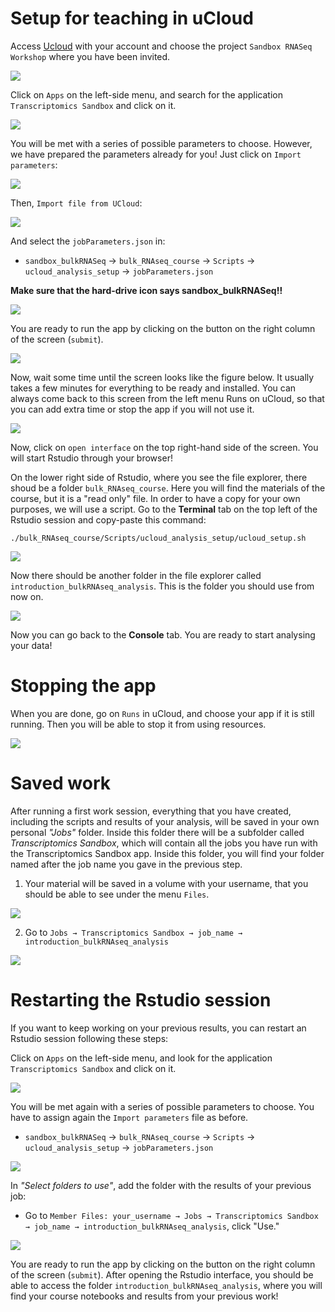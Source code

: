 # Setup for teaching in uCloud

Access [Ucloud](https://cloud.sdu.dk) with your account and choose the project `Sandbox RNASeq Workshop` where you have been invited.

![](./img/04c_preprocessing_setup/chooseProject.png)

Click on `Apps` on the left-side menu, and search for the application `Transcriptomics Sandbox` and click on it.

![](./img/04c_preprocessing_setup/chooseTranscriptomics.png)

You will be met with a series of possible parameters to choose. However, we have prepared the parameters already for you! Just click on `Import parameters`:

![](./img/04c_preprocessing_setup/importParameters.png)

Then, `Import file from UCloud`:

![](./img/04c_preprocessing_setup/importParameters2.png)

And select the `jobParameters.json` in:

- `sandbox_bulkRNASeq` -\> `bulk_RNAseq_course` -\> `Scripts` -\> `ucloud_analysis_setup` -\> `jobParameters.json`

**Make sure that the hard-drive icon says sandbox_bulkRNASeq!!**

![](./img/04c_preprocessing_setup/importParameters3.png)

You are ready to run the app by clicking on the button on the right column of the screen (`submit`).

![](./img/04c_preprocessing_setup/submit.png)

Now, wait some time until the screen looks like the figure below. It usually takes a few minutes for everything to be ready and installed. You can always come back to this screen from the left menu Runs on uCloud, so that you can add extra time or stop the app if you will not use it.

![](./img/04c_preprocessing_setup/startapp.png)

Now, click on `open interface` on the top right-hand side of the screen. You will start Rstudio through your browser!

On the lower right side of Rstudio, where you see the file explorer, there shoud be a folder `bulk_RNAseq_course`. Here you will find the materials of the course, but it is a "read only" file. In order to have a copy for your own purposes, we will use a script. Go to the **Terminal** tab on the top left of the Rstudio session and copy-paste this command:

`./bulk_RNAseq_course/Scripts/ucloud_analysis_setup/ucloud_setup.sh`

![](./img/04c_preprocessing_setup/copyMaterial.png)

Now there should be another folder in the file explorer called `introduction_bulkRNAseq_analysis`. This is the folder you should use from now on.

![](./img/04c_preprocessing_setup/courseMaterial.png)

Now you can go back to the **Console** tab. You are ready to start analysing your data!

# Stopping the app

When you are done, go on `Runs` in uCloud, and choose your app if it is still running. Then you will be able to stop it from using resources.

![](./img/04c_preprocessing_setup/stopRun.png)

# Saved work

After running a first work session, everything that you have created, including the scripts and results of your analysis, will be saved in your own personal *"Jobs"* folder. Inside this folder there will be a subfolder called *Transcriptomics Sandbox*, which will contain all the jobs you have run with the Transcriptomics Sandbox app. Inside this folder, you will find your folder named after the job name you gave in the previous step.

1. Your material will be saved in a volume with your username, that you should be able to see under the menu `Files`. 

![](./img/04c_preprocessing_setup/savedWork1.png)

2. Go to `Jobs → Transcriptomics Sandbox → job_name → introduction_bulkRNAseq_analysis` 

![](./img/04c_preprocessing_setup/savedWork2.png)
 
# Restarting the Rstudio session
If you want to keep working on your previous results, you can restart an Rstudio session following these steps:

Click on `Apps` on the left-side menu, and look for the application `Transcriptomics Sandbox` and click on it.

![](./img/04c_preprocessing_setup/chooseTranscriptomics.png)

You will be met again with a series of possible parameters to choose. You have to assign again the `Import parameters` file as before.

- `sandbox_bulkRNASeq` -\> `bulk_RNAseq_course` -\> `Scripts` -\> `ucloud_analysis_setup` -\> `jobParameters.json`

![](./img/04c_preprocessing_setup/importParameters.png)

In *"Select folders to use"*, add the folder with the results of your previous job:

-   Go to `Member Files: your_username → Jobs → Transcriptomics Sandbox → job_name → introduction_bulkRNAseq_analysis`, click "Use."

![](./img/04c_preprocessing_setup/restartJob.png)

You are ready to run the app by clicking on the button on the right column of the screen (`submit`). After opening the Rstudio interface, you should be able to access the folder `introduction_bulkRNAseq_analysis`, where you will find your course notebooks and results from your previous work!
